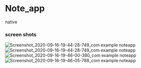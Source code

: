 # Note_app
native
### screen shots ###
![Screenshot_2020-09-16-19-44-28-749_com example noteapp](https://user-images.githubusercontent.com/55314273/93373969-5f6bd600-f856-11ea-88a5-9d34190fbea4.jpg|width=800)
![Screenshot_2020-09-16-19-44-28-749_com example noteapp](https://user-images.githubusercontent.com/55314273/93373606-dc4a8000-f855-11ea-83dc-e3bce40265a8.jpg|width=800)
![Screenshot_2020-09-16-19-46-00-380_com example noteapp](https://user-images.githubusercontent.com/55314273/93373931-5549d780-f856-11ea-9b24-03db0ca89b8a.jpg|width=800)
![Screenshot_2020-09-16-19-46-05-788_com example noteapp](https://user-images.githubusercontent.com/55314273/93373953-5a0e8b80-f856-11ea-855f-277cf8bbcf6a.jpg|width=800)
